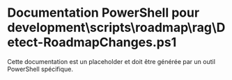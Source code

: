 # Documentation PowerShell pour development\scripts\roadmap\rag\Detect-RoadmapChanges.ps1

Cette documentation est un placeholder et doit être générée par un outil PowerShell spécifique.
